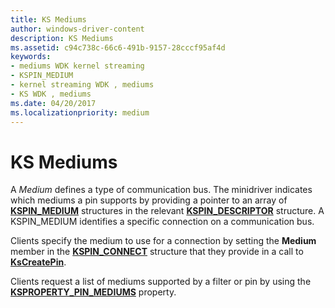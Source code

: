 ```yaml
---
title: KS Mediums
author: windows-driver-content
description: KS Mediums
ms.assetid: c94c738c-66c6-491b-9157-28cccf95af4d
keywords:
- mediums WDK kernel streaming
- KSPIN_MEDIUM
- kernel streaming WDK , mediums
- KS WDK , mediums
ms.date: 04/20/2017
ms.localizationpriority: medium
---
```


# KS Mediums





A *Medium* defines a type of communication bus. The minidriver indicates which mediums a pin supports by providing a pointer to an array of [**KSPIN\_MEDIUM**](https://msdn.microsoft.com/library/windows/hardware/ff563538) structures in the relevant [**KSPIN\_DESCRIPTOR**](https://msdn.microsoft.com/library/windows/hardware/ff563533) structure. A KSPIN\_MEDIUM identifies a specific connection on a communication bus.

Clients specify the medium to use for a connection by setting the **Medium** member in the [**KSPIN\_CONNECT**](https://msdn.microsoft.com/library/windows/hardware/ff563531) structure that they provide in a call to [**KsCreatePin**](https://msdn.microsoft.com/library/windows/hardware/ff561652).

Clients request a list of mediums supported by a filter or pin by using the [**KSPROPERTY\_PIN\_MEDIUMS**](https://msdn.microsoft.com/library/windows/hardware/ff565202) property.

 

 





